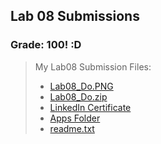 ## Lab 08 Submissions 

### Grade: 100! :D 


>My Lab08 Submission Files: 
>* [Lab08_Do.PNG](https://github.com/odnaiviv/CSC-4360/blob/main/Labs/08/Lab08_Do.PNG) 
>* [Lab08_Do.zip](https://github.com/odnaiviv/CSC-4360/blob/main/Labs/08/Lab08_Do.zip) 
>* [LinkedIn Certificate](https://github.com/odnaiviv/CSC-4360/blob/main/Labs/08/Do_Lab-8C) 
>* [Apps Folder](https://github.com/odnaiviv/CSC-4360/blob/main/Labs/08/08/08) 
>* [readme.txt](https://github.com/odnaiviv/CSC-4360/blob/main/Labs/08/readme.txt) 

